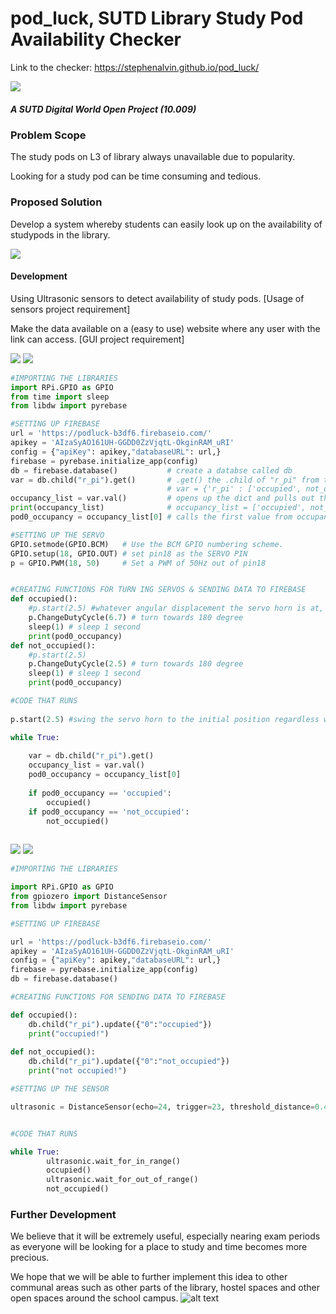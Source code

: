 # pod_luck, SUTD Library Study Pod Availability Checker
Link to the checker: https://stephenalvin.github.io/pod_luck/

![](https://github.com/StephenAlvin/pod_luck/blob/master/podluck.PNG)
##### A SUTD Digital World Open Project (10.009)

### Problem Scope
The study pods on L3 of library always unavailable due to popularity.

Looking for a study pod can be time consuming and tedious.

### Proposed Solution
Develop a system whereby students can easily look up on the availability of studypods in the library.

![](https://github.com/StephenAlvin/pod_luck/blob/master/SYSTEM%20DIAGRAM.png)

#### Development
Using Ultrasonic sensors to detect availability of study pods. [Usage of sensors project requirement]

Make the data available on a (easy to use) website where any user with the link can access. [GUI project requirement]

![](https://github.com/StephenAlvin/pod_luck/blob/master/Wireless%20Servo%20CAD%20EXPLODED.PNG)
![](https://github.com/StephenAlvin/pod_luck/blob/master/Wireless%20Servo%20CAD.PNG)

```python
#IMPORTING THE LIBRARIES
import RPi.GPIO as GPIO
from time import sleep
from libdw import pyrebase

#SETTING UP FIREBASE
url = 'https://podluck-b3df6.firebaseio.com/'
apikey = 'AIzaSyAO161UH-GGDD0ZzVjqtL-OkginRAM_uRI'
config = {"apiKey": apikey,"databaseURL": url,}
firebase = pyrebase.initialize_app(config)
db = firebase.database()           # create a databse called db
var = db.child("r_pi").get()       # .get() the .child of "r_pi" from the database db
                                   # var = {'r_pi' : ['occupied', not_occupied', 'not_occupied'........
occupancy_list = var.val()         # opens up the dict and pulls out the values from the dict, .i.e one list that goes by ['occupied', not_occupied', 'not_occupied'........
print(occupancy_list)              # occupancy_list = ['occupied', not_occupied', 'not_occupied'........
pod0_occupancy = occupancy_list[0] # calls the first value from occupancy list

#SETTING UP THE SERVO
GPIO.setmode(GPIO.BCM)   # Use the BCM GPIO numbering scheme.
GPIO.setup(18, GPIO.OUT) # set pin18 as the SERVO PIN
p = GPIO.PWM(18, 50)     # Set a PWM of 50Hz out of pin18


#CREATING FUNCTIONS FOR TURN ING SERVOS & SENDING DATA TO FIREBASE
def occupied():
    #p.start(2.5) #whatever angular displacement the servo horn is at, it will go back to position at 2.5
    p.ChangeDutyCycle(6.7) # turn towards 180 degree
    sleep(1) # sleep 1 second
    print(pod0_occupancy)
def not_occupied():
    #p.start(2.5)
    p.ChangeDutyCycle(2.5) # turn towards 180 degree
    sleep(1) # sleep 1 second
    print(pod0_occupancy)

#CODE THAT RUNS
    
p.start(2.5) #swing the servo horn to the initial position regardless which angle it is

while True:
    
    var = db.child("r_pi").get()
    occupancy_list = var.val()
    pod0_occupancy = occupancy_list[0]
    
    if pod0_occupancy == 'occupied':
        occupied()
    if pod0_occupancy == 'not_occupied':
        not_occupied()
        
```

![](https://github.com/StephenAlvin/pod_luck/blob/master/Wireless%20Ultrasonic%20Sensor%20EXPLODED.PNG)
![](https://github.com/StephenAlvin/pod_luck/blob/master/Wireless%20Ultrasonic%20Sensor%20CAD.PNG)

```python
#IMPORTING THE LIBRARIES

import RPi.GPIO as GPIO
from gpiozero import DistanceSensor
from libdw import pyrebase

#SETTING UP FIREBASE

url = 'https://podluck-b3df6.firebaseio.com/'
apikey = 'AIzaSyAO161UH-GGDD0ZzVjqtL-OkginRAM_uRI'
config = {"apiKey": apikey,"databaseURL": url,}
firebase = pyrebase.initialize_app(config)
db = firebase.database()

#CREATING FUNCTIONS FOR SENDING DATA TO FIREBASE

def occupied():
    db.child("r_pi").update({"0":"occupied"})
    print("occupied!")
    
def not_occupied():
    db.child("r_pi").update({"0":"not_occupied"})
    print("not occupied!")

#SETTING UP THE SENSOR

ultrasonic = DistanceSensor(echo=24, trigger=23, threshold_distance=0.4)


#CODE THAT RUNS

while True:
        ultrasonic.wait_for_in_range()
        occupied()
        ultrasonic.wait_for_out_of_range()
        not_occupied()
```

### Further Development
We believe that it will be extremely useful, especially nearing exam periods as everyone will be looking for a place to study and time becomes more precious.

We hope that we will be able to further implement this idea to other communal areas such as other parts of the library, hostel spaces and other open spaces around the school campus. 
![alt text](https://github.com/StephenAlvin/pod_luck/blob/master/Lib%20Study%20Pod.jpg)
